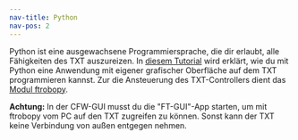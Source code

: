 ```yaml
---
nav-title: Python
nav-pos: 2
---
```

Python ist eine ausgewachsene Programmiersprache, die dir erlaubt, alle Fähigkeiten des TXT auszureizen. 
In [diesem Tutorial](tutorial-1.md) wird erklärt, wie du mit Python eine Anwendung mit eigener grafischer Oberfläche auf dem TXT programmieren kannst. 
Zur die Ansteuerung des TXT-Controllers dient das [Modul ftrobopy](https://github.com/ftrobopy/ftrobopy).

**Achtung:** In der CFW-GUI musst du die "FT-GUI"-App starten, um mit ftrobopy vom PC auf den TXT zugreifen zu können. Sonst kann der TXT keine Verbindung von außen entgegen nehmen.
